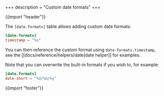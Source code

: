 +++
description = "Custom date formats"
+++

{{import "header"}}

The `[date.formats]` table allows adding custom date formats:

```toml
[date.formats]
timestamp = "%s"
```

You can then reference the custom format using `date-formats.timestamp`, see the [[docs/reference/helpers/date|date helper]] for examples.

Note that you can overwrite the built-in formats if you wish to, for example:

```toml
[date.formats]
date-short = "%d/%m/%y"
```

{{import "footer"}}
